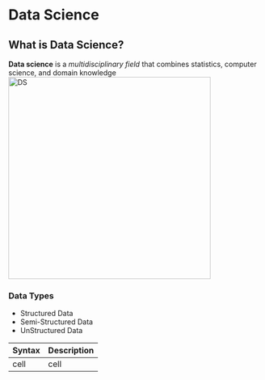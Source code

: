 # Data Science
## What is Data Science?
**Data science** is a *multidisciplinary field* that combines statistics, computer science, and domain knowledge
<img width="400" height=400 alt="DS" src="https://github.com/user-attachments/assets/f80cbc3c-0a71-4dae-b597-b0ea6bd42a45">


###  Data Types
- Structured Data
- Semi-Structured Data
- UnStructured Data

| Syntax | Description |
| ----------- | ----------- |
| cell | cell |
